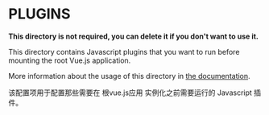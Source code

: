 # PLUGINS

**This directory is not required, you can delete it if you don't want to use it.**

This directory contains Javascript plugins that you want to run before mounting the root Vue.js application.

More information about the usage of this directory in [the documentation](https://nuxtjs.org/guide/plugins).

该配置项用于配置那些需要在 根vue.js应用 实例化之前需要运行的 Javascript 插件。
